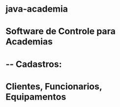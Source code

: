 # java-academia
# Software de Controle para Academias
# -- Cadastros:
#   Clientes, Funcionarios, Equipamentos
